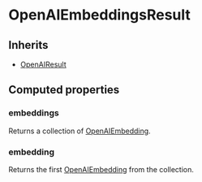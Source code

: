# OpenAIEmbeddingsResult

## Inherits

- [OpenAIResult](OpenAIResult.md)

## Computed properties

### embeddings

Returns a collection of [OpenAIEmbedding](OpenAIEmbedding.md).

### embedding

Returns the first [OpenAIEmbedding](OpenAIEmbedding.md) from the collection.
